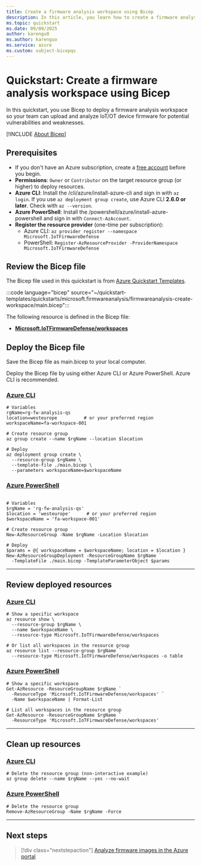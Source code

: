 ```yaml
---
title: Create a firmware analysis workspace using Bicep
description: In this article, you learn how to create a firmware analysis workspace using Bicep.
ms.topic: quickstart
ms.date: 09/09/2025
author: karengu0
ms.author: karenguo
ms.service: azure
ms.custom: subject-bicepqs
---
```


# Quickstart: Create a firmware analysis workspace using Bicep

In this quickstart, you use Bicep to deploy a firmware analysis workspace so your team can upload and analyze IoT/OT device firmware for potential vulnerabilities and weaknesses.

[!INCLUDE [About Bicep](~/reusable-content/ce-skilling/azure/includes/resource-manager-quickstart-bicep-introduction.md)]

## Prerequisites

- If you don't have an Azure subscription, create a [free account](https://azure.microsoft.com/free/?WT.mc_id=A261C142F) before you begin.
- **Permissions**: `Owner` or `Contributor` on the target resource group (or higher) to deploy resources.  
- **Azure CLI**: Install the /cli/azure/install-azure-cli and sign in with `az login`. If you use `az deployment group create`, use Azure CLI **2.6.0 or later**. Check with `az --version`.  
- **Azure PowerShell**: Install the /powershell/azure/install-azure-powershell and sign in with `Connect-AzAccount`.
- **Register the resource provider** (one-time per subscription):  
  - Azure CLI: `az provider register --namespace Microsoft.IoTFirmwareDefense`  
  - PowerShell: `Register-AzResourceProvider -ProviderNamespace Microsoft.IoTFirmwareDefense`

## Review the Bicep file

The Bicep file used in this quickstart is from [Azure Quickstart Templates](/samples/azure/azure-quickstart-templates/firmwareanalysis-create-workspace/).

:::code language="bicep" source="~/quickstart-templates/quickstarts/microsoft.firmwareanalysis/firmwareanalysis-create-workspace/main.bicep":::

The following resource is defined in the Bicep file:

- **[Microsoft.IoTFirmwareDefense/workspaces](/azure/templates/microsoft.iotfirmwaredefense/workspaces)**


## Deploy the Bicep file

Save the Bicep file as main.bicep to your local computer.


Deploy the Bicep file by using either Azure CLI or Azure PowerShell.
Azure CLI is recommended.


### [Azure CLI](#tab/azure-cli)

```azurecli
# Variables
rgName=rg-fw-analysis-qs
location=westeurope          # or your preferred region
workspaceName=fa-workspace-001

# Create resource group
az group create --name $rgName --location $location

# Deploy
az deployment group create \
  --resource-group $rgName \
  --template-file ./main.bicep \
  --parameters workspaceName=$workspaceName 
```

### [Azure PowerShell](#tab/azure-powershell)

```azurepowershell

# Variables
$rgName = 'rg-fw-analysis-qs'
$location = 'westeurope'      # or your preferred region
$workspaceName = 'fa-workspace-001'

# Create resource group
New-AzResourceGroup -Name $rgName -Location $location

# Deploy
$params = @{ workspaceName = $workspaceName; location = $location }
New-AzResourceGroupDeployment -ResourceGroupName $rgName `
  -TemplateFile ./main.bicep -TemplateParameterObject $params

```

---

## Review deployed resources

### [Azure CLI](#tab/azure-cli)

```azurecli
# Show a specific workspace
az resource show \
  --resource-group $rgName \
  --name $workspaceName \
  --resource-type Microsoft.IoTFirmwareDefense/workspaces

# Or list all workspaces in the resource group
az resource list --resource-group $rgName `
  --resource-type Microsoft.IoTFirmwareDefense/workspaces -o table
```

### [Azure PowerShell](#tab/azure-powershell)

```azurepowershell
# Show a specific workspace
Get-AzResource -ResourceGroupName $rgName `
  -ResourceType 'Microsoft.IoTFirmwareDefense/workspaces' `
  -Name $workspaceName | Format-List

# List all workspaces in the resource group
Get-AzResource -ResourceGroupName $rgName `
  -ResourceType 'Microsoft.IoTFirmwareDefense/workspaces'
```

---

## Clean up resources

### [Azure CLI](#tab/azure-cli)

```azurecli
# Delete the resource group (non-interactive example)
az group delete --name $rgName --yes --no-wait
```

### [Azure PowerShell](#tab/azure-powershell)

```azurepowershell
# Delete the resource group
Remove-AzResourceGroup -Name $rgName -Force
```

---

## Next steps

> [!div class="nextstepaction"]
> [Analyze firmware images in the Azure portal](/azure/firmware-analysis/quickstart-firmware-analysis-portal)

